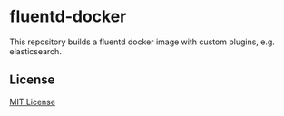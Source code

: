 # fluentd-docker

This repository builds a fluentd docker image with custom plugins, e.g.
elasticsearch.

## License

[MIT License](LICENSE)
